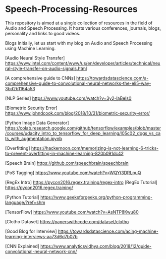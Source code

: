 # Speech-Processing-Resources
This repository is aimed at a single collection of resources in the field of Audio and Speech Processing. It hosts various conferences, journals, blogs, personality and links to good videos.

Blogs
Initially, let us start with my blog on Audio and Speech Processing using Machine Learning.

[Audio Neural Style Transfer] <https://www.intel.com/content/www/us/en/developer/articles/technical/neural-style-transfer-on-audio-signals.html>

[A comprehensive guide to CNNs] <https://towardsdatascience.com/a-comprehensive-guide-to-convolutional-neural-networks-the-eli5-way-3bd2b1164a53>

[NLP Series] <https://www.youtube.com/watch?v=3y2-IaBeIs0>

[Biometric Security Error] <https://www.johndcook.com/blog/2018/10/31/biometric-security-error/>

[Python Image Data Generator] <https://colab.research.google.com/github/tensorflow/examples/blob/master/courses/udacity_intro_to_tensorflow_for_deep_learning/l05c02_dogs_vs_cats_with_augmentation.ipynb>

[Overfitting] <https://hackernoon.com/memorizing-is-not-learning-6-tricks-to-prevent-overfitting-in-machine-learning-820b091dc42>

[Speech Brain] <https://github.com/speechbrain/speechbrain>

[PoS Tagging] <https://www.youtube.com/watch?v=WQYt3DRLpuQ>

[RegEx Intro] <https://pycon2016.regex.training/regex-intro>
[RegEx Tutorial] <https://pycon2016.regex.training/>

[Python Tutorial] <https://www.geeksforgeeks.org/python-programming-language/?ref=shm>

[TensorFlow] <https://www.youtube.com/watch?v=AsNTP8Kwu80>

[Clotho Dataset] <https://paperswithcode.com/dataset/clotho>

[Good Blog for Interview] <https://towardsdatascience.com/acing-machine-learning-interviews-aa73d6d7b07b>

[CNN Explained] <https://www.analyticsvidhya.com/blog/2018/12/guide-convolutional-neural-network-cnn/>



